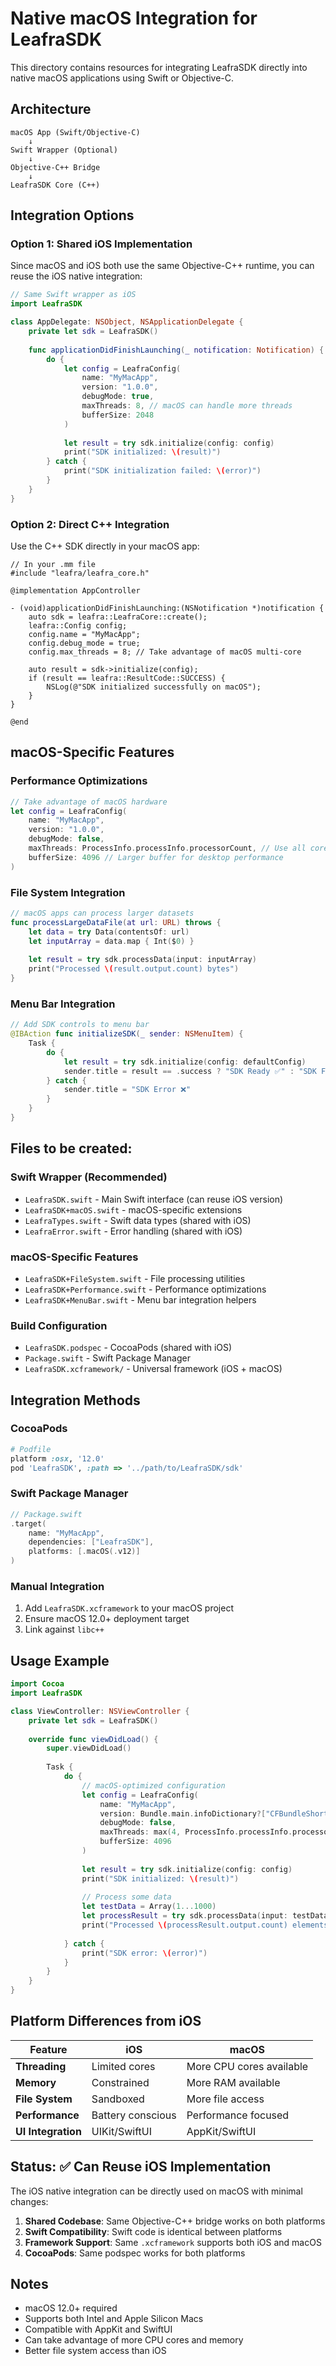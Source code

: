 # Native macOS Integration for LeafraSDK

This directory contains resources for integrating LeafraSDK directly into native macOS applications using Swift or Objective-C.

## Architecture

```
macOS App (Swift/Objective-C)
    ↓
Swift Wrapper (Optional)
    ↓
Objective-C++ Bridge
    ↓
LeafraSDK Core (C++)
```

## Integration Options

### Option 1: Shared iOS Implementation
Since macOS and iOS both use the same Objective-C++ runtime, you can reuse the iOS native integration:

```swift
// Same Swift wrapper as iOS
import LeafraSDK

class AppDelegate: NSObject, NSApplicationDelegate {
    private let sdk = LeafraSDK()
    
    func applicationDidFinishLaunching(_ notification: Notification) {
        do {
            let config = LeafraConfig(
                name: "MyMacApp",
                version: "1.0.0",
                debugMode: true,
                maxThreads: 8, // macOS can handle more threads
                bufferSize: 2048
            )
            
            let result = try sdk.initialize(config: config)
            print("SDK initialized: \(result)")
        } catch {
            print("SDK initialization failed: \(error)")
        }
    }
}
```

### Option 2: Direct C++ Integration
Use the C++ SDK directly in your macOS app:

```objc
// In your .mm file
#include "leafra/leafra_core.h"

@implementation AppController

- (void)applicationDidFinishLaunching:(NSNotification *)notification {
    auto sdk = leafra::LeafraCore::create();
    leafra::Config config;
    config.name = "MyMacApp";
    config.debug_mode = true;
    config.max_threads = 8; // Take advantage of macOS multi-core
    
    auto result = sdk->initialize(config);
    if (result == leafra::ResultCode::SUCCESS) {
        NSLog(@"SDK initialized successfully on macOS");
    }
}

@end
```

## macOS-Specific Features

### Performance Optimizations
```swift
// Take advantage of macOS hardware
let config = LeafraConfig(
    name: "MyMacApp",
    version: "1.0.0",
    debugMode: false,
    maxThreads: ProcessInfo.processInfo.processorCount, // Use all cores
    bufferSize: 4096 // Larger buffer for desktop performance
)
```

### File System Integration
```swift
// macOS apps can process larger datasets
func processLargeDataFile(at url: URL) throws {
    let data = try Data(contentsOf: url)
    let inputArray = data.map { Int($0) }
    
    let result = try sdk.processData(input: inputArray)
    print("Processed \(result.output.count) bytes")
}
```

### Menu Bar Integration
```swift
// Add SDK controls to menu bar
@IBAction func initializeSDK(_ sender: NSMenuItem) {
    Task {
        do {
            let result = try sdk.initialize(config: defaultConfig)
            sender.title = result == .success ? "SDK Ready ✅" : "SDK Failed ❌"
        } catch {
            sender.title = "SDK Error ❌"
        }
    }
}
```

## Files to be created:

### Swift Wrapper (Recommended)
- `LeafraSDK.swift` - Main Swift interface (can reuse iOS version)
- `LeafraSDK+macOS.swift` - macOS-specific extensions
- `LeafraTypes.swift` - Swift data types (shared with iOS)
- `LeafraError.swift` - Error handling (shared with iOS)

### macOS-Specific Features
- `LeafraSDK+FileSystem.swift` - File processing utilities
- `LeafraSDK+Performance.swift` - Performance optimizations
- `LeafraSDK+MenuBar.swift` - Menu bar integration helpers

### Build Configuration
- `LeafraSDK.podspec` - CocoaPods (shared with iOS)
- `Package.swift` - Swift Package Manager
- `LeafraSDK.xcframework/` - Universal framework (iOS + macOS)

## Integration Methods

### CocoaPods
```ruby
# Podfile
platform :osx, '12.0'
pod 'LeafraSDK', :path => '../path/to/LeafraSDK/sdk'
```

### Swift Package Manager
```swift
// Package.swift
.target(
    name: "MyMacApp",
    dependencies: ["LeafraSDK"],
    platforms: [.macOS(.v12)]
)
```

### Manual Integration
1. Add `LeafraSDK.xcframework` to your macOS project
2. Ensure macOS 12.0+ deployment target
3. Link against `libc++`

## Usage Example

```swift
import Cocoa
import LeafraSDK

class ViewController: NSViewController {
    private let sdk = LeafraSDK()
    
    override func viewDidLoad() {
        super.viewDidLoad()
        
        Task {
            do {
                // macOS-optimized configuration
                let config = LeafraConfig(
                    name: "MyMacApp",
                    version: Bundle.main.infoDictionary?["CFBundleShortVersionString"] as? String,
                    debugMode: false,
                    maxThreads: max(4, ProcessInfo.processInfo.processorCount),
                    bufferSize: 4096
                )
                
                let result = try sdk.initialize(config: config)
                print("SDK initialized: \(result)")
                
                // Process some data
                let testData = Array(1...1000)
                let processResult = try sdk.processData(input: testData)
                print("Processed \(processResult.output.count) elements")
                
            } catch {
                print("SDK error: \(error)")
            }
        }
    }
}
```

## Platform Differences from iOS

| Feature | iOS | macOS |
|---------|-----|-------|
| **Threading** | Limited cores | More CPU cores available |
| **Memory** | Constrained | More RAM available |
| **File System** | Sandboxed | More file access |
| **Performance** | Battery conscious | Performance focused |
| **UI Integration** | UIKit/SwiftUI | AppKit/SwiftUI |

## Status: ✅ Can Reuse iOS Implementation

The iOS native integration can be directly used on macOS with minimal changes:

1. **Shared Codebase**: Same Objective-C++ bridge works on both platforms
2. **Swift Compatibility**: Swift code is identical between platforms
3. **Framework Support**: Same `.xcframework` supports both iOS and macOS
4. **CocoaPods**: Same podspec works for both platforms

## Notes

- macOS 12.0+ required
- Supports both Intel and Apple Silicon Macs
- Compatible with AppKit and SwiftUI
- Can take advantage of more CPU cores and memory
- Better file system access than iOS 